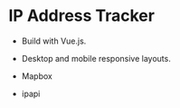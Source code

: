 # IP Address Tracker

- Build with Vue.js.

- Desktop and mobile responsive layouts.

- Mapbox 

- ipapi

